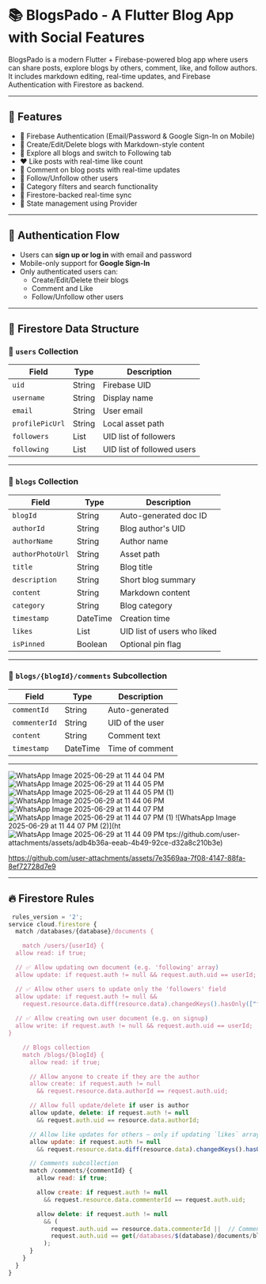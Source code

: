 # 📚 BlogsPado - A Flutter Blog App with Social Features

BlogsPado is a modern Flutter + Firebase-powered blog app where users can share posts, explore blogs by others, comment, like, and follow authors. It includes markdown editing, real-time updates, and Firebase Authentication with Firestore as backend.

---

## 🚀 Features

- 🔐 Firebase Authentication (Email/Password & Google Sign-In on Mobile)
- 📝 Create/Edit/Delete blogs with Markdown-style content
- 📂 Explore all blogs and switch to Following tab
- ❤️ Like posts with real-time like count
- 💬 Comment on blog posts with real-time updates
- 👥 Follow/Unfollow other users
- 🧭 Category filters and search functionality
- 📶 Firestore-backed real-time sync
- 🧠 State management using Provider

---

## 🔐 Authentication Flow

- Users can **sign up or log in** with email and password
- Mobile-only support for **Google Sign-In**
- Only authenticated users can:
  - Create/Edit/Delete their blogs
  - Comment and Like
  - Follow/Unfollow other users

---

## 🧱 Firestore Data Structure

### 📄 `users` Collection

| Field | Type | Description |
|---|---|---|
| `uid` | String | Firebase UID |
| `username` | String | Display name |
| `email` | String | User email |
| `profilePicUrl` | String | Local asset path |
| `followers` | List | UID list of followers |
| `following` | List | UID list of followed users |

---

### 📄 `blogs` Collection

| Field | Type | Description |
|---|---|---|
| `blogId` | String | Auto-generated doc ID |
| `authorId` | String | Blog author's UID |
| `authorName` | String | Author name |
| `authorPhotoUrl` | String | Asset path |
| `title` | String | Blog title |
| `description` | String | Short blog summary |
| `content` | String | Markdown content |
| `category` | String | Blog category |
| `timestamp` | DateTime | Creation time |
| `likes` | List | UID list of users who liked |
| `isPinned` | Boolean | Optional pin flag |

---

### 📄 `blogs/{blogId}/comments` Subcollection

| Field | Type | Description |
|---|---|---|
| `commentId` | String | Auto-generated |
| `commenterId` | String | UID of the user |
| `content` | String | Comment text |
| `timestamp` | DateTime | Time of comment |

---
![WhatsApp Image 2025-06-29 at 11 44 04 PM](https://github.com/user-attachments/assets/3a369b34-02a6-43cd-bda0-6fe80383a643)
![WhatsApp Image 2025-06-29 at 11 44 05 PM](https://github.com/user-attachments/assets/c46ac622-8c6f-491a-800b-2f3570f0132b)
![WhatsApp Image 2025-06-29 at 11 44 05 PM (1)](https://github.com/user-attachments/assets/3576dc29-8208-452d-9ba3-4490c178e4e9)
![WhatsApp Image 2025-06-29 at 11 44 06 PM](https://github.com/user-attachments/assets/70e7a005-6522-4b0f-8f06-e2c25adca583)
![WhatsApp Image 2025-06-29 at 11 44 07 PM](https://github.com/user-attachments/assets/b0ae0ae7-4510-43cf-b1e1-67ceed99b6ca)
![WhatsApp Image 2025-06-29 at 11 44 07 PM (1)](https://github.com/user-attachments/assets/8d853cb6-cfb7-4a38-ab4b-fdaa23c12d55)
![WhatsApp Image 2025-06-29 at 11 44 07 PM (2)](ht![WhatsApp Image 2025-06-29 at 11 44 09 PM](https://github.com/user-attachments/assets/082b41dc-65cb-4138-99a7-c1b5eec03a81)
tps://github.com/user-attachments/assets/adb4b36a-eeab-4b49-92ce-d32a8c210b3e)


https://github.com/user-attachments/assets/7e3569aa-7f08-4147-88fa-8ef72728d7e9


---

## 🔥 Firestore Rules

```js
 rules_version = '2';
service cloud.firestore {
  match /databases/{database}/documents {

    match /users/{userId} {
  allow read: if true;

  // ✅ Allow updating own document (e.g. 'following' array)
  allow update: if request.auth != null && request.auth.uid == userId;

  // ✅ Allow other users to update only the 'followers' field
  allow update: if request.auth != null &&
    request.resource.data.diff(resource.data).changedKeys().hasOnly(["followers"]);
    
  // ✅ Allow creating own user document (e.g. on signup)
  allow write: if request.auth != null && request.auth.uid == userId;
}

    // Blogs collection
    match /blogs/{blogId} {
      allow read: if true;

      // Allow anyone to create if they are the author
      allow create: if request.auth != null
        && request.resource.data.authorId == request.auth.uid;

      // Allow full update/delete if user is author
      allow update, delete: if request.auth != null
        && request.auth.uid == resource.data.authorId;

      // Allow like updates for others — only if updating `likes` array
      allow update: if request.auth != null
        && request.resource.data.diff(resource.data).changedKeys().hasOnly(["likes"]);

      // Comments subcollection
      match /comments/{commentId} {
        allow read: if true;

        allow create: if request.auth != null
          && request.resource.data.commenterId == request.auth.uid;

        allow delete: if request.auth != null
          && (
            request.auth.uid == resource.data.commenterId ||  // Comment author
            request.auth.uid == get(/databases/$(database)/documents/blogs/$(blogId)).data.authorId  // Blog owner
          );
      }
    }
  }
}
